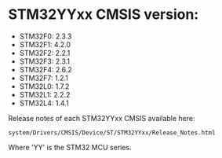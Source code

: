 # STM32YYxx CMSIS version:

  * STM32F0: 2.3.3
  * STM32F1: 4.2.0
  * STM32F2: 2.2.1
  * STM32F3: 2.3.1
  * STM32F4: 2.6.2
  * STM32F7: 1.2.1
  * STM32L0: 1.7.2
  * STM32L1: 2.2.2
  * STM32L4: 1.4.1

Release notes of each STM32YYxx CMSIS available here:

`system/Drivers/CMSIS/Device/ST/STM32YYxx/Release_Notes.html`

Where 'YY' is the STM32 MCU series.

